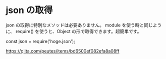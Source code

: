 # json の取得

json の取得に特別なメソッドは必要ありません。
module を使う時と同じように、 require() を使うと、Object の形で取得できます。超簡単です。

const json = require('hoge.json');

https://qiita.com/peutes/items/bd6500ef082efa8a08ff
